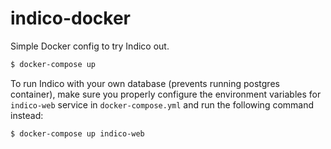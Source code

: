 # indico-docker

Simple Docker config to try Indico out.

```sh
$ docker-compose up
```

To run Indico with your own database (prevents running postgres container), make sure you properly configure the
environment variables for `indico-web` service in `docker-compose.yml` and run the following command instead:

```sh
$ docker-compose up indico-web
```
